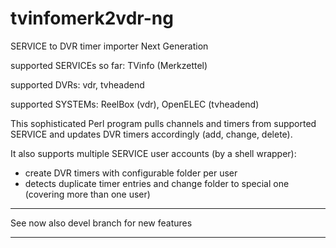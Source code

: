 tvinfomerk2vdr-ng
=================

SERVICE to DVR timer importer Next Generation

supported SERVICEs so far: TVinfo (Merkzettel)

supported DVRs: vdr, tvheadend

supported SYSTEMs: ReelBox (vdr), OpenELEC (tvheadend)


This sophisticated Perl program pulls channels and timers from supported SERVICE and updates DVR timers accordingly (add, change, delete).

It also supports multiple SERVICE user accounts (by a shell wrapper):
 - create DVR timers with configurable folder per user
 - detects duplicate timer entries and change folder to special one (covering more than one user)

******
 See now also devel branch for new features
******
